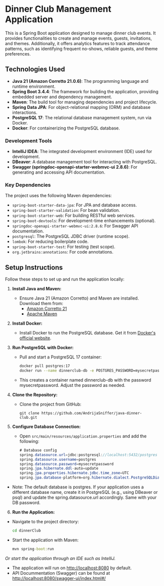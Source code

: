 # Dinner Club Management Application

This is a Spring Boot application designed to manage dinner club events. It provides functionalities to create and manage events, guests, invitations, and themes. Additionally, it offers analytics features to track attendance patterns, such as identifying frequent no-shows, reliable guests, and theme preferences.

## Technologies Used

- **Java 21 (Amazon Corretto 21.0.6)**: The programming language and runtime environment.
- **Spring Boot 3.4.4**: The framework for building the application, providing embedded server and dependency management.
- **Maven**: The build tool for managing dependencies and project lifecycle.
- **Spring Data JPA**: For object-relational mapping (ORM) and database interactions.
- **PostgreSQL 17**: The relational database management system, run via Docker.
- **Docker**: For containerizing the PostgreSQL database.

### Development Tools

- **IntelliJ IDEA**: The integrated development environment (IDE) used for development.
- **DBeaver**: A database management tool for interacting with PostgreSQL.
- **Swagger (springdoc-openapi-starter-webmvc-ui 2.8.6)**: For generating and accessing API documentation.

### Key Dependencies

The project uses the following Maven dependencies:
- `spring-boot-starter-data-jpa`: For JPA and database access.
- `spring-boot-starter-validation`: For bean validation.
- `spring-boot-starter-web`: For building RESTful web services.
- `spring-boot-devtools`: For development-time enhancements (optional).
- `springdoc-openapi-starter-webmvc-ui:2.8.6`: For Swagger API documentation.
- `postgresql`: The PostgreSQL JDBC driver (runtime scope).
- `lombok`: For reducing boilerplate code.
- `spring-boot-starter-test`: For testing (test scope).
- `org.jetbrains:annotations`: For code annotations.

## Setup Instructions

Follow these steps to set up and run the application locally:

1. **Install Java and Maven:**
   - Ensure Java 21 (Amazon Corretto) and Maven are installed. Download them from:
     - [Amazon Corretto 21](https://docs.aws.amazon.com/corretto/latest/corretto-21-ug/downloads-list.html)
     - [Apache Maven](https://maven.apache.org/download.cgi)

2. **Install Docker:**
   - Install Docker to run the PostgreSQL database. Get it from [Docker's official website](https://www.docker.com/get-started).

3. **Run PostgreSQL with Docker:**
   - Pull and start a PostgreSQL 17 container:
     ```bash
     docker pull postgres:17
     docker run --name dinnerclub-db -e POSTGRES_PASSWORD=mysecretpassword -d -p 5432:5432 postgres:17
   - This creates a container named dinnerclub-db with the password mysecretpassword. Adjust the password as needed.

4. **Clone the Repository:**
   - Clone the project from GitHub:
     ```git
     git clone https://github.com/AndrijaSniffer/java-dinner-club.git
5. **Configure Database Connection:**
   - Open `src/main/resources/application.properties` and add the following:
       ```java
       # Database config
      spring.datasource.url=jdbc:postgresql://localhost:5432/postgres
      spring.datasource.username=postgres
      spring.datasource.password=mysecretpassword
      spring.jpa.hibernate.ddl-auto=update
      spring.jpa.properties.hibernate.jdbc.time_zone=UTC
      spring.jpa.database-platform=org.hibernate.dialect.PostgreSQLDialect
  - Note: The default database is postgres. If your application uses a different database name, create it in PostgreSQL (e.g., using DBeaver or psql) and update the spring.datasource.url accordingly. Same with your DB password.

6. **Run the Application:**
  - Navigate to the project directory:
    ```cmd
    cd dinnerClub

  - Start the application with Maven:
    ```cmd
    mvn spring-boot:run
  *Or start the application through an IDE such as IntelliJ.*
  
  - The application will run on [http://localhost:8080](http://localhost:8080) by default.
  - API Docummentation (Swagger) can be found at [http://localhost:8080/swagger-ui/index.html#/](http://localhost:8080/swagger-ui/index.html#/)
